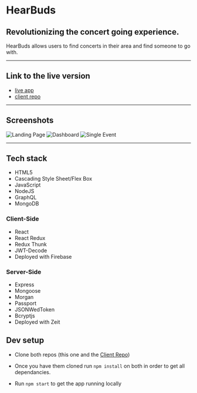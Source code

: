 # HearBuds

## Revolutionizing the concert going experience.

HearBuds allows users to find concerts in their area and find someone to go with.

_____________________
## Link to the live version
 * [live app](https://hearbuds-client.firebaseapp.com/)
 * [client repo](https://github.com/thinkful-ei21/hearbuds-client)

 ____________________
 ## Screenshots

![Landing Page](screenshots/desktop-landing-page.png)
![Dashboard](screenshots/desktop-dashboard.png)
![Single Event](screenshots/desktop-single-event.png)

_____________________

## Tech stack

* HTML5
* Cascading Style Sheet/Flex Box
* JavaScript
* NodeJS
* GraphQL
* MongoDB

### Client-Side

* React
* React Redux
* Redux Thunk
* JWT-Decode
* Deployed with Firebase

### Server-Side

* Express
* Mongoose
* Morgan
* Passport
* JSONWedToken
* Bcryptjs
* Deployed with Zeit

## Dev setup

* Clone both repos (this one and the [Client Repo](https://github.com/thinkful-ei21/hearbuds-client))

* Once you have them cloned run `npm install` on both in order to get all dependancies.

* Run `npm start` to get the app running locally
